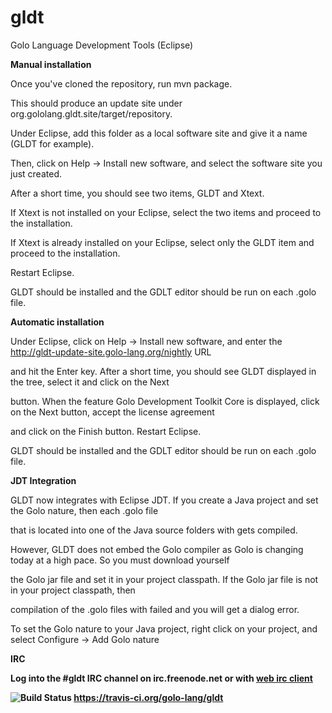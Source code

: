 gldt
===

Golo Language Development Tools (Eclipse)

<b>Manual installation</b>

Once you've cloned the repository, run mvn package.

This should produce an update site under org.gololang.gldt.site/target/repository.

Under Eclipse, add this folder as a local software site and give it a name (GLDT for example).

Then, click on Help -> Install new software, and select the software site you just created.

After a short time, you should see two items, GLDT and Xtext.

If Xtext is not installed on your Eclipse, select the two items and proceed to the installation.

If Xtext is already installed on your Eclipse, select only the GLDT item and proceed to the installation.

Restart Eclipse.

GLDT should be installed and the GDLT editor should be run on each .golo file.

<b>Automatic installation</b>

Under Eclipse, click on Help -> Install new software, and enter the http://gldt-update-site.golo-lang.org/nightly URL

and hit the Enter key. After a short time, you should see GLDT displayed in the tree, select it and click on the Next

button. When the feature Golo Development Toolkit Core is displayed, click on the Next button, accept the license agreement

and click on the Finish button. Restart Eclipse.

GLDT should be installed and the GDLT editor should be run on each .golo file.

<b><a name="JDT">JDT Integration</a></b>

GLDT now integrates with Eclipse JDT. If you create a Java project and set the Golo nature, then each .golo file

that is located into one of the Java source folders with gets compiled.

However, GLDT does not embed the Golo compiler as Golo is changing today at a high pace. So you must download yourself 

the Golo jar file and set it in your project classpath. If the Golo jar file is not in your project classpath, then

compilation of the .golo files with failed and you will get a dialog error.

To set the Golo nature to your Java project, right click on your project, and select Configure -> Add Golo nature

<b>IRC<b>

Log into the #gldt IRC channel on irc.freenode.net or with <a href="http://webchat.freenode.net">web irc client</a> 

![Build Status](https://travis-ci.org/golo-lang/gldt.png?branch=master) https://travis-ci.org/golo-lang/gldt
